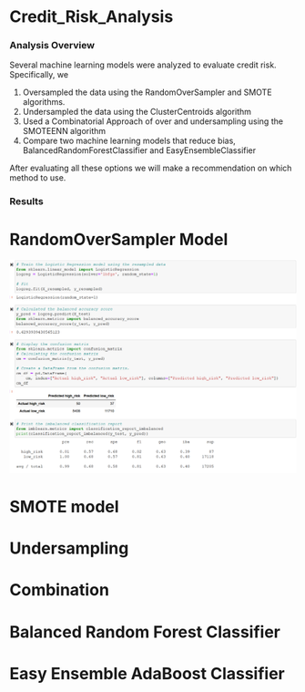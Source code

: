 # Credit_Risk_Analysis

### Analysis Overview
Several machine learning models were analyzed to evaluate credit risk. 
Specifically, we

 1. Oversampled the data using the RandomOverSampler and SMOTE algorithms.
 2. Undersampled the data using the ClusterCentroids algorithm
 3. Used a Combinatorial Approach of over and undersampling using the SMOTEENN algorithm
 4. Compare two machine learning models that reduce bias, BalancedRandomForestClassifier and     EasyEnsembleClassifier

After evaluating all these options we will make a recommendation on which method to use. 

### Results
# RandomOverSampler Model
![image](https://github.com/msingaram1/Credit_Risk_Analysis/blob/main/resources/oversampling.PNG)
# SMOTE model  

# Undersampling

# Combination

# Balanced Random Forest Classifier

# Easy Ensemble AdaBoost Classifier
 

